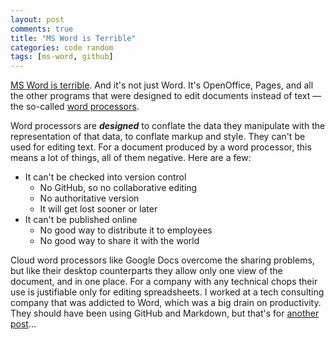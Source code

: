 ```yaml
---
layout: post
comments: true
title: "MS Word is Terrible"
categories: code random
tags: [ms-word, github]
---
```


[MS Word is terrible](http://fluff.info/terrible/). And it's not just Word. It's OpenOffice, Pages, and all the other programs that were designed to edit documents instead of text &mdash; the so-called [word processors](https://en.wikipedia.org/wiki/Word_processor).

Word processors are ___designed___ to conflate the data they manipulate with the representation of that data, to conflate markup and style. They can't be used for editing text. For a document produced by a word processor, this means a lot of things, all of them negative. Here are a few:

- It can't be checked into version control
    - No GitHub, so no collaborative editing
    - No authoritative version
    - It will get lost sooner or later
- It can't be published online
    - No good way to distribute it to employees
    - No good way to share it with the world

Cloud word processors like Google Docs overcome the sharing problems, but like their desktop counterparts they allow only one view of the document, and in one place. For a company with any technical chops their use is justifiable only for editing spreadsheets. I worked at a tech consulting company that was addicted to Word, which was a big drain on productivity. They should have been using GitHub and Markdown, but that's for [another post](./markdown-for-company-docs)...

